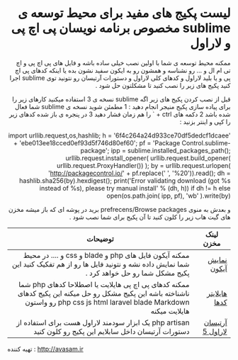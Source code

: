 
<div dir="rtl">


# لیست پکیج های مفید برای محیط توسعه ی sublime مخصوص برنامه نویسان پی اچ پی و لاراول

ممکنه محیط توسعه ی شما با اولین نصب خیلی ساده باشه و فایل های پی اچ پی و اچ تی ام ال و ... رو نشناسه و همشون رو به ایکون سفید نشون بده 
یا اینکه کدهای پی اچ پی و یا بلید لاراول و کدهای کلی لاراول و دستورات آرتیسان رو نتونید توی sublime اجرا کنید 
پکیج های زیر را نصب کنید تا مشکلتون حل شود . 

قبل از نصب کردن پکیج های زیر اگه sublime نسخه ی 3 استفاده میکنید کارهای زیر را برای پیاده سازی پکیج منیجر انجام دهید : 
1 مطمئن شوید نسخه ی sublime شما فعال شده باشد 
2 دکمه های ctrl + ` را هم زمان فشار دهید 
3 در پنجره ی باز شده کدهای زیر را کپی و اینتر بزنید : 

import urllib.request,os,hashlib; h = '6f4c264a24d933ce70df5dedcf1dcaee' + 'ebe013ee18cced0ef93d5f746d80ef60'; pf = 'Package Control.sublime-package'; ipp = sublime.installed_packages_path(); urllib.request.install_opener( urllib.request.build_opener( urllib.request.ProxyHandler()) ); by = urllib.request.urlopen( 'http://packagecontrol.io/' + pf.replace(' ', '%20')).read(); dh = hashlib.sha256(by).hexdigest(); print('Error validating download (got %s instead of %s), please try manual install' % (dh, h)) if dh != h else open(os.path.join( ipp, pf), 'wb' ).write(by)

و بعدش به منوی prefrecens/Browse packages برید در پوشه ای که باز میشه مخزن های گیت هاب زیر را کلون کنید تا آن پکیج برای شما نصب شود . 

لینک مخزن | توضیحات
--- | ---
[نمایش آیکون](https://github.com/ihodev/a-file-icon) | ممکنه آیکون فایل های php و  blade و css و .... در محیط شما نمایش داده نشه و نتونید فایل ها رو از هم تفکیک کنید این پکیج مشکل شما رو حل خواهد کرد . 
[هایلایتر کدها](https://github.com/mmghv/sublime-monokai-rich) |  ممکنه کدهای پی اچ پی هایلایت یا اصطلاحا کدهای php شما ناشناخته باشه این پکیج مشکل رو حل میکنه  این پکیج کدهای php css js html laravel blade Markdown رو واستون هایلایت میکنه
[آرتیسان لاراول 5 ](https://github.com/dydx/Laravel-5-Artisan) |  php artisan یک ابزار سودمند لاراول هست برای استفاده از دستورات آرتیسان داخل سابلایم این پکیج رو کلون کنید 


</div>


تهیه کننده : http://avasam.ir
